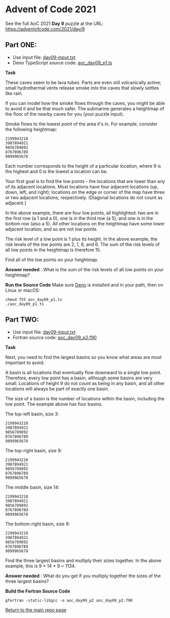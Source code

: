 # Advent of Code 2021

See the full AoC 2021 **Day 9** puzzle at the URL: https://adventofcode.com/2021/day/9

## Part ONE:

- Use input file: [day09-input.txt](./day09-input.txt)
- Deno TypeScript source code: [aoc_day09_p1.ts](./aoc_day09_p1.ts)

**Task**

These caves seem to be lava tubes. Parts are even still volcanically active; small hydrothermal vents release smoke into the caves that slowly settles like rain.

If you can model how the smoke flows through the caves, you might be able to avoid it and be that much safer. The submarine generates a heightmap of the floor of the nearby caves for you (your puzzle input).

Smoke flows to the lowest point of the area it's in. For example, consider the following heightmap:
```
2199943210
3987894921
9856789892
8767896789
9899965678
```
Each number corresponds to the height of a particular location, where 9 is the highest and 0 is the lowest a location can be.

Your first goal is to find the low points - the locations that are lower than any of its adjacent locations. Most locations have four adjacent locations (up, down, left, and right); locations on the edge or corner of the map have three or two adjacent locations, respectively. (Diagonal locations do not count as adjacent.)

In the above example, there are four low points, all highlighted: two are in the first row (a 1 and a 0), one is in the third row (a 5), and one is in the bottom row (also a 5). All other locations on the heightmap have some lower adjacent location, and so are not low points.

The risk level of a low point is 1 plus its height. In the above example, the risk levels of the low points are 2, 1, 6, and 6. The sum of the risk levels of all low points in the heightmap is therefore 15.

Find all of the low points on your heightmap. 

**Answer needed** : What is the sum of the risk levels of all low points on your heightmap?

**Run the Source Code**
Make sure [Deno](https://deno.land/) is installed and in your path, then on Linux or macOS:
```console
chmod 755 aoc_day09_p1.ts
./aoc_day09_p1.ts
```


## Part TWO:

- Use input file: [day09-input.txt](./day09-input.txt)
- Fortran source code: [aoc_day09_p2.f90](./aoc_day09_p2.f90)

**Task**

Next, you need to find the largest basins so you know what areas are most important to avoid.

A basin is all locations that eventually flow downward to a single low point. Therefore, every low point has a basin, although some basins are very small. Locations of height 9 do not count as being in any basin, and all other locations will always be part of exactly one basin.

The size of a basin is the number of locations within the basin, including the low point. The example above has four basins.

The top-left basin, size 3:
```
2199943210
3987894921
9856789892
8767896789
9899965678
```
The top-right basin, size 9:
```
2199943210
3987894921
9856789892
8767896789
9899965678
```
The middle basin, size 14:
```
2199943210
3987894921
9856789892
8767896789
9899965678
```
The bottom-right basin, size 9:
```
2199943210
3987894921
9856789892
8767896789
9899965678
```
Find the three largest basins and multiply their sizes together. In the above example, this is 9 * 14 * 9 = 1134.



**Answer needed** : What do you get if you multiply together the sizes of the three largest basins?

**Build the Fortran Source Code**
```console
gfortran -static-libgcc -o aoc_day09_p2 aoc_day09_p2.f90
```

[Return to the main repo page](../README.md)